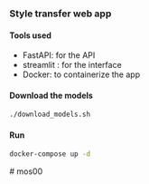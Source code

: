 ### Style transfer web app 

#### Tools used
- FastAPI: for the API
- streamlit : for the interface
- Docker: to containerize the app

#### Download the models
```bash
./download_models.sh
```

#### Run
```bash
docker-compose up -d
```
#   m o s 0 0  
 